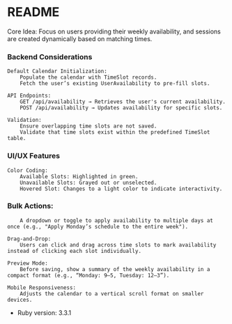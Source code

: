 # README

Core Idea: Focus on users providing their weekly availability, and sessions are created dynamically based on matching times.

### Backend Considerations

	Default Calendar Initialization:
    	Populate the calendar with TimeSlot records.
    	Fetch the user’s existing UserAvailability to pre-fill slots.

	API Endpoints:
    	GET /api/availability → Retrieves the user's current availability.
    	POST /api/availability → Updates availability for specific slots.

	Validation:
    	Ensure overlapping time slots are not saved.
    	Validate that time slots exist within the predefined TimeSlot table.

### UI/UX Features

	Color Coding:
    	Available Slots: Highlighted in green.
    	Unavailable Slots: Grayed out or unselected.
    	Hovered Slot: Changes to a light color to indicate interactivity.
	



### Bulk Actions:
    	A dropdown or toggle to apply availability to multiple days at once (e.g., "Apply Monday’s schedule to the entire week").

	Drag-and-Drop:
    	Users can click and drag across time slots to mark availability instead of clicking each slot individually.

	Preview Mode:
    	Before saving, show a summary of the weekly availability in a compact format (e.g., “Monday: 9–5, Tuesday: 12–3”).

	Mobile Responsiveness:
    	Adjusts the calendar to a vertical scroll format on smaller devices.

* Ruby version: 3.3.1

